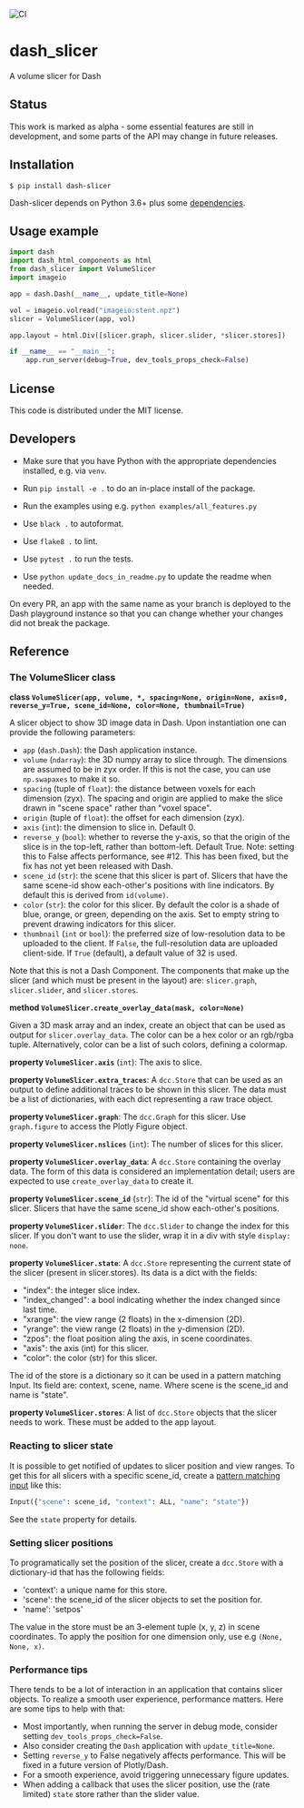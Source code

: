![CI](https://github.com/plotly/dash-slicer/workflows/CI/badge.svg)

# dash_slicer

A volume slicer for Dash


## Status

This work is marked as alpha - some essential features are still in
development, and some parts of the API may change in future releases.


## Installation

```
$ pip install dash-slicer
```

Dash-slicer depends on Python 3.6+ plus some [dependencies](requirements.txt).


## Usage example

```py
import dash
import dash_html_components as html
from dash_slicer import VolumeSlicer
import imageio

app = dash.Dash(__name__, update_title=None)

vol = imageio.volread("imageio:stent.npz")
slicer = VolumeSlicer(app, vol)

app.layout = html.Div([slicer.graph, slicer.slider, *slicer.stores])

if __name__ == "__main__":
    app.run_server(debug=True, dev_tools_props_check=False)
```


## License

This code is distributed under the MIT license.


## Developers


* Make sure that you have Python with the appropriate dependencies installed, e.g. via `venv`.
* Run `pip install -e .` to do an in-place install of the package.
* Run the examples using e.g. `python examples/all_features.py`

* Use `black .` to autoformat.
* Use `flake8 .` to lint.
* Use `pytest .` to run the tests.
* Use `python update_docs_in_readme.py` to update the readme when needed.

On every PR, an app with the same name as your branch is deployed to the Dash
playground instance so that you can change whether your changes did not break
the package.


## Reference

### The VolumeSlicer class

**class `VolumeSlicer(app, volume, *, spacing=None, origin=None, axis=0, reverse_y=True, scene_id=None, color=None, thumbnail=True)`**

A slicer object to show 3D image data in Dash. Upon
instantiation one can provide the following parameters:

* `app` (`dash.Dash`): the Dash application instance.
* `volume` (`ndarray`): the 3D numpy array to slice through. The dimensions
  are assumed to be in zyx order. If this is not the case, you can
  use `np.swapaxes` to make it so.
* `spacing` (tuple of `float`): the distance between voxels for each
  dimension (zyx). The spacing and origin are applied to make the slice
  drawn in "scene space" rather than "voxel space".
* `origin` (tuple of `float`): the offset for each dimension (zyx).
* `axis` (`int`): the dimension to slice in. Default 0.
* `reverse_y` (`bool`): whether to reverse the y-axis, so that the origin of
  the slice is in the top-left, rather than bottom-left. Default True.
  Note: setting this to False affects performance, see #12. This has been
  fixed, but the fix has not yet been released with Dash.
* `scene_id` (`str`): the scene that this slicer is part of. Slicers
  that have the same scene-id show each-other's positions with
  line indicators. By default this is derived from `id(volume)`.
* `color` (`str`): the color for this slicer. By default the color
  is a shade of blue, orange, or green, depending on the axis. Set
  to empty string to prevent drawing indicators for this slicer.
* `thumbnail` (`int` or `bool`): the preferred size of low-resolution data
  to be uploaded to the client. If `False`, the full-resolution data are
  uploaded client-side. If `True` (default), a default value of 32 is used.

Note that this is not a Dash Component. The components that make
up the slicer (and which must be present in the layout) are:
`slicer.graph`, `slicer.slider`, and `slicer.stores`.

**method `VolumeSlicer.create_overlay_data(mask, color=None)`**

Given a 3D mask array and an index, create an object that
can be used as output for `slicer.overlay_data`. The color
can be a hex color or an rgb/rgba tuple. Alternatively, color
can be a list of such colors, defining a colormap.

**property `VolumeSlicer.axis`** (`int`): The axis to slice.

**property `VolumeSlicer.extra_traces`**: A `dcc.Store` that can be used as an output to define
additional traces to be shown in this slicer. The data must be
a list of dictionaries, with each dict representing a raw trace
object.

**property `VolumeSlicer.graph`**: The `dcc.Graph` for this slicer. Use `graph.figure` to access the
Plotly Figure object.

**property `VolumeSlicer.nslices`** (`int`): The number of slices for this slicer.

**property `VolumeSlicer.overlay_data`**: A `dcc.Store` containing the overlay data. The form of this
data is considered an implementation detail; users are expected to use
`create_overlay_data` to create it.

**property `VolumeSlicer.scene_id`** (`str`): The id of the "virtual scene" for this slicer. Slicers that have
the same scene_id show each-other's positions.

**property `VolumeSlicer.slider`**: The `dcc.Slider` to change the index for this slicer. If you
don't want to use the slider, wrap it in a div with style
`display: none`.

**property `VolumeSlicer.state`**: A `dcc.Store` representing the current state of the slicer (present
in slicer.stores). Its data is a dict with the fields:

* "index": the integer slice index.
* "index_changed": a bool indicating whether the index changed since last time.
* "xrange": the view range (2 floats) in the x-dimension (2D).
* "yrange": the view range (2 floats) in the y-dimension (2D).
* "zpos": the float position aling the axis, in scene coordinates.
* "axis": the axis (int) for this slicer.
* "color": the color (str) for this slicer.

The id of the store is a dictionary so it can be used in a
pattern matching Input. Its field are: context, scene, name.
Where scene is the scene_id and name is "state".

**property `VolumeSlicer.stores`**: A list of `dcc.Store` objects that the slicer needs to work.
These must be added to the app layout.



### Reacting to slicer state

It is possible to get notified of updates to slicer position and
view ranges. To get this for all slicers with a specific scene_id, create
a [pattern matching input](https://dash.plotly.com/pattern-matching-callbacks)
like this:
```py
Input({"scene": scene_id, "context": ALL, "name": "state"})
```

See the `state` property for details.


### Setting slicer positions

To programatically set the position of the slicer, create a `dcc.Store` with
a dictionary-id that has the following fields:

* 'context': a unique name for this store.
* 'scene': the scene_id of the slicer objects to set the position for.
* 'name': 'setpos'

The value in the store must be an 3-element tuple (x, y, z) in scene coordinates.
To apply the position for one dimension only, use e.g `(None, None, x)`.


### Performance tips

There tends to be a lot of interaction in an application that contains
slicer objects. To realize a smooth user experience, performance matters.
Here are some tips to help with that:

* Most importantly, when running the server in debug mode, consider setting
  `dev_tools_props_check=False`.
* Also consider creating the `Dash` application with `update_title=None`.
* Setting `reverse_y` to False negatively affects performance. This will be
  fixed in a future version of Plotly/Dash.
* For a smooth experience, avoid triggering unnecessary figure updates.
* When adding a callback that uses the slicer position, use the (rate limited)
  `state` store rather than the slider value.

